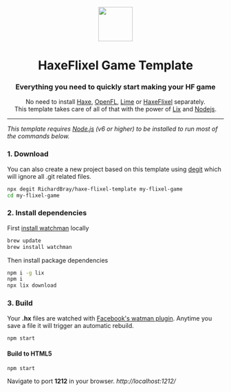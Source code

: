 <p align="center"><img src="https://user-images.githubusercontent.com/1377253/93661464-edf77780-fa4f-11ea-9622-86cf7e34d460.png" height="80" /></p>

<h1 align="center">HaxeFlixel Game Template</h1>

<h3 align="center">Everything you need to quickly start making your HF game</h3>

<p align="center">No need to install <a href="https://haxe.org/">Haxe</a>, <a href="https://www.openfl.org/">OpenFL</a>, <a href="https://lime.software/">Lime</a> or <a href="https://haxeflixel.com/">HaxeFlixel</a> separately. <br />This template takes care of all of that with the power of <a href="https://github.com/lix-pm/lix.client">Lix</a> and <a href="https://nodejs.org/en/">Nodejs</a>.</p>

---

*This template requires [Node.js](https://nodejs.org/en/) (v6 or higher) to be installed to run most of the commands below.*

### 1. Download

You can also create a new project based on this template using [degit](https://github.com/Rich-Harris/degit) which will ignore all .git related files.
```sh
npx degit RichardBray/haxe-flixel-template my-flixel-game
cd my-flixel-game
```

### 2. Install dependencies

First [install watchman](https://facebook.github.io/watchman/docs/install.html#buildinstall) locally

```sh
brew update
brew install watchman
```

Then install package dependencies
```sh
npm i -g lix
npm i
npx lix download
```

### 3. Build

Your **.hx** files are watched with [Facebook's watman plugin](https://facebook.github.io/watchman/). Anytime you save a file it will trigger an automatic rebuild.
```sh
npm start
```

#### Build to HTML5
```sh
npm start
```

Navigate to port **1212** in your browser.
_http://localhost:1212/_
